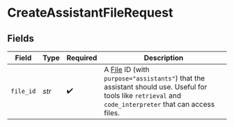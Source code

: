 # CreateAssistantFileRequest


## Fields

| Field                                                                                                                                                                               | Type                                                                                                                                                                                | Required                                                                                                                                                                            | Description                                                                                                                                                                         |
| ----------------------------------------------------------------------------------------------------------------------------------------------------------------------------------- | ----------------------------------------------------------------------------------------------------------------------------------------------------------------------------------- | ----------------------------------------------------------------------------------------------------------------------------------------------------------------------------------- | ----------------------------------------------------------------------------------------------------------------------------------------------------------------------------------- |
| `file_id`                                                                                                                                                                           | *str*                                                                                                                                                                               | :heavy_check_mark:                                                                                                                                                                  | A [File](/docs/api-reference/files) ID (with `purpose="assistants"`) that the assistant should use. Useful for tools like `retrieval` and `code_interpreter` that can access files. |